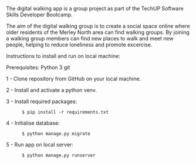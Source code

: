 
The digital walking app is a group project as part of the TechUP Software Skills Developer Bootcamp.

The aim of the digital walking group is to create a social space online where older residents of the Merley North area can find walking groups. 
By joining a walking group members can find new places to walk and meet new people, helping to reduce loneliness and promote excercise.


Instructions to install and run on local machine:

Prerequisites:
Python 3
git

1 - Clone repository from GitHub on your local machine.

2 - Install and activate a python venv.

3 - Install required packages:
```
      $ pip install -r requirements.txt
```

4 - Initialise database:
```
      $ python manage.py migrate
```
5 - Run app on local server:
```
      $ python manage.py runserver
```
